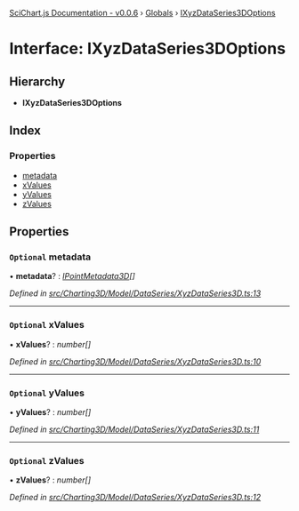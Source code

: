 [SciChart.js Documentation - v0.0.6](../README.md) › [Globals](../globals.md) › [IXyzDataSeries3DOptions](ixyzdataseries3doptions.md)

# Interface: IXyzDataSeries3DOptions

## Hierarchy

* **IXyzDataSeries3DOptions**

## Index

### Properties

* [metadata](ixyzdataseries3doptions.md#optional-metadata)
* [xValues](ixyzdataseries3doptions.md#optional-xvalues)
* [yValues](ixyzdataseries3doptions.md#optional-yvalues)
* [zValues](ixyzdataseries3doptions.md#optional-zvalues)

## Properties

### `Optional` metadata

• **metadata**? : *[IPointMetadata3D](ipointmetadata3d.md)[]*

*Defined in [src/Charting3D/Model/DataSeries/XyzDataSeries3D.ts:13](https://github.com/ABTSoftware/SciChart.Dev/blob/46671d21ce/Web/src/SciChart/src/Charting3D/Model/DataSeries/XyzDataSeries3D.ts#L13)*

___

### `Optional` xValues

• **xValues**? : *number[]*

*Defined in [src/Charting3D/Model/DataSeries/XyzDataSeries3D.ts:10](https://github.com/ABTSoftware/SciChart.Dev/blob/46671d21ce/Web/src/SciChart/src/Charting3D/Model/DataSeries/XyzDataSeries3D.ts#L10)*

___

### `Optional` yValues

• **yValues**? : *number[]*

*Defined in [src/Charting3D/Model/DataSeries/XyzDataSeries3D.ts:11](https://github.com/ABTSoftware/SciChart.Dev/blob/46671d21ce/Web/src/SciChart/src/Charting3D/Model/DataSeries/XyzDataSeries3D.ts#L11)*

___

### `Optional` zValues

• **zValues**? : *number[]*

*Defined in [src/Charting3D/Model/DataSeries/XyzDataSeries3D.ts:12](https://github.com/ABTSoftware/SciChart.Dev/blob/46671d21ce/Web/src/SciChart/src/Charting3D/Model/DataSeries/XyzDataSeries3D.ts#L12)*
